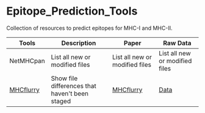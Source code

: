 # Epitope_Prediction_Tools
Collection of resources to predict epitopes for MHC-I and MHC-II.


| Tools | Description | Paper | Raw Data |
| --- | --- |--- |--- |
| NetMHCpan | List all new or modified files |List all new or modified files |List all new or modified files |
| [MHCflurry](https://github.com/openvax/mhcflurry)  | Show file differences that haven't been staged |[MHCflurry](https://www.sciencedirect.com/science/article/pii/S2405471220302398) |[Data](https://data.mendeley.com/datasets/zx3kjzc3yx/3) |
